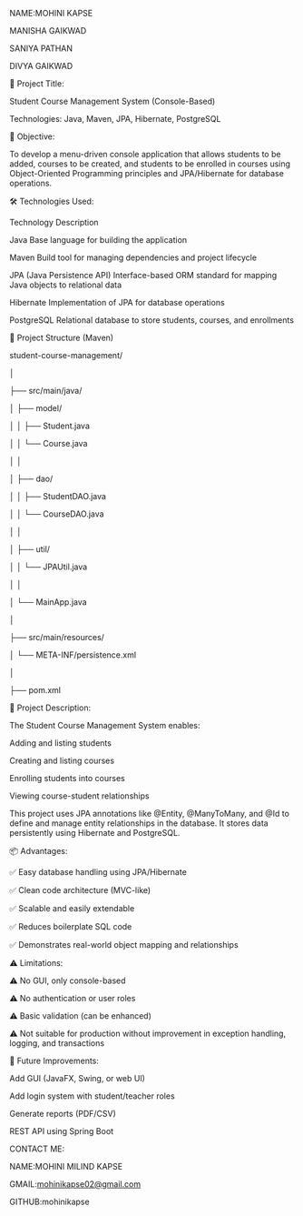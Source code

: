 NAME:MOHINI KAPSE 

MANISHA GAIKWAD

SANIYA PATHAN

DIVYA GAIKWAD

📘 Project Title:

Student Course Management System (Console-Based)

Technologies: Java, Maven, JPA, Hibernate, PostgreSQL

🎯 Objective:

To develop a menu-driven console application that allows students to be added, courses to be created, and students to be enrolled in courses using Object-Oriented Programming principles and JPA/Hibernate for database operations.

🛠 Technologies Used:

Technology	Description

Java	Base language for building the application

Maven	Build tool for managing dependencies and project lifecycle

JPA (Java Persistence API)	Interface-based ORM standard for mapping Java objects to relational data

Hibernate	Implementation of JPA for database operations

PostgreSQL	Relational database to store students, courses, and enrollments


📁 Project Structure (Maven)

student-course-management/

│

├── src/main/java/

│   ├── model/

│   │   ├── Student.java

│   │   └── Course.java

│   │

│   ├── dao/

│   │   ├── StudentDAO.java

│   │   └── CourseDAO.java

│   │

│   ├── util/

│   │   └── JPAUtil.java

│   │

│   └── MainApp.java

│

├── src/main/resources/

│   └── META-INF/persistence.xml

│

├── pom.xml


📄 Project Description:

The Student Course Management System enables:

Adding and listing students

Creating and listing courses

Enrolling students into courses

Viewing course-student relationships


This project uses JPA annotations like @Entity, @ManyToMany, and @Id to define and manage entity relationships in the database. It stores data persistently using Hibernate and PostgreSQL.

📦 Advantages:

✅ Easy database handling using JPA/Hibernate

✅ Clean code architecture (MVC-like)

✅ Scalable and easily extendable

✅ Reduces boilerplate SQL code

✅ Demonstrates real-world object mapping and relationships

⚠ Limitations:

⚠ No GUI, only console-based

⚠ No authentication or user roles

⚠ Basic validation (can be enhanced)

⚠ Not suitable for production without improvement in exception handling, logging, and transactions

🚀 Future Improvements:

Add GUI (JavaFX, Swing, or web UI)

Add login system with student/teacher roles

Generate reports (PDF/CSV)

REST API using Spring Boot

CONTACT ME:

NAME:MOHINI MILIND KAPSE

GMAIL:mohinikapse02@gmail.com

GITHUB:mohinikapse
